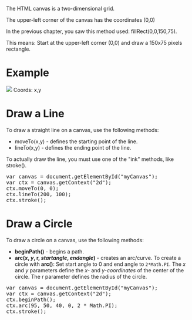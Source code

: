 The HTML canvas is a two-dimensional grid.

The upper-left corner of the canvas has the coordinates (0,0)

In the previous chapter, you saw this method used: fillRect(0,0,150,75).

This means: Start at the upper-left corner (0,0) and draw a 150x75 pixels rectangle.
<h1>Example</h1>
<img src="https://i.imgur.com/eAWvqEI.jpg">
Coords: x,y
<h1>Draw a Line</h1>
To draw a straight line on a canvas, use the following methods:
<ul>
  <li>moveTo(x,y) - defines the starting point of the line.</li>
  <li>lineTo(x,y) - defines the ending point of the line.</li>
</ul>
To actually draw the line, you must use one of the "ink" methods, like stroke().
<pre>
var canvas = document.getElementById("myCanvas");
var ctx = canvas.getContext("2d");
ctx.moveTo(0, 0);
ctx.lineTo(200, 100);
ctx.stroke();
</pre>
<h1>Draw a Circle</h1>
To draw a circle on a canvas, use the following methods:
<ul>
  <li><b>beginPath()</b> - begins a path.</li>
  <li><b>arc(<i>x</i>, <i>y</i>, </i>r</i>, <i>startangle</i>, <i>endangle</i>)</b> - creates an arc/curve. To create a circle with <b>arc()</b>: Set start angle to 0 and end angle to <code>2*Math.PI</code>. The <i>x</i> and <i>y</i> parameters define the <i>x-</i> and <i>y-coordinates</i> of the center of the circle. The </i>r</i> parameter defines the radius of the circle.</li>
</ul>
<pre>
var canvas = document.getElementById("myCanvas");
var ctx = canvas.getContext("2d");
ctx.beginPath();
ctx.arc(95, 50, 40, 0, 2 * Math.PI);
ctx.stroke();
</pre>
